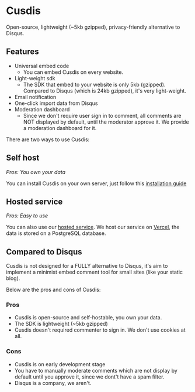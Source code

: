 # Cusdis

Open-source, lightweight (~5kb gzipped), privacy-friendly alternative to Disqus.


## Features

- Universal embed code
  - You can embed Cusdis on every website.
- Light-weight sdk
  - The SDK that embed to your website is only 5kb (gzipped). Compared to Disqus (which is 24kb gzipped), it's very light-weight.
- Email notification
- One-click import data from Disqus
- Moderation dashboard
  - Since we don't require user sign in to comment, all comments are NOT displayed by default, until the moderator approve it. We provide a moderation dashboard for it.

There are two ways to use Cusdis:

## Self host

_Pros: You own your data_

You can install Cusdis on your own server, just follow this [installation guide](/self-host/vercel.md)

## Hosted service

_Pros: Easy to use_

You can also use our [hosted service](https://cusdis.com/dashboard). We host our service on [Vercel](https://vercel.com), the data is stored on a PostgreSQL database.

## Compared to Disqus

Cusdis is not designed for a FULLY alternative to Disqus, it's aim to implement a minimist embed comment tool for small sites (like your static blog). 

Below are the pros and cons of Cusdis:

### Pros

- Cusdis is open-source and self-hostable, you own your data.
- The SDK is lightweight (~5kb gzipped)
- Cusdis doesn't required commenter to sign in. We don't use cookies at all.

### Cons

- Cusdis is on early development stage
- You have to manually moderate comments which are not display by default until you approve it, since we dont't have a spam filter.
- Disqus is a company, we aren't.
